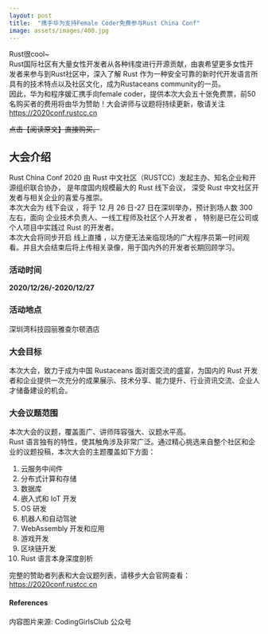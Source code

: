 ```yaml
---
layout: post
title:  "携手华为支持Female Coder免费参与Rust China Conf"
image: assets/images/400.jpg
---
```


Rust很cool~  
Rust国际社区有大量女性开发者从各种纬度进行开源贡献，由衷希望更多女性开发者来参与到Rust社区中，深入了解 Rust 作为一种安全可靠的新时代开发语言所具有的技术特点以及社区文化，成为Rustaceans community的一员。  
因此，华为和程序媛汇携手向female coder，提供本次大会五十张免费票，前50名购买者的费用将由华为赞助！大会讲师与议题将持续更新，敬请关注 https://2020conf.rustcc.cn  

~~点击【阅读原文】直接购买。~~  

## 大会介绍
Rust China Conf 2020 由 Rust 中文社区（RUSTCC）发起主办、知名企业和开源组织联合协办， 是年度国内规模最大的 Rust 线下会议， 深受 Rust 中文社区开发者与相关企业的喜爱与推崇。  
本次大会为 线下会议 ，将于 12 月 26 日-27 日在深圳举办，预计到场人数 300 左右，面向 企业技术负责人、一线工程师及社区个人开发者 ， 特别是已在公司或个人项目中实践过 Rust 的开发者。  
本次大会将同步开启 线上直播 ，以方便无法亲临现场的广大程序员第一时间观看。并且大会结束后将上传相关录像，用于国内外的开发者长期回顾学习。  

### 活动时间
**2020/12/26/-2020/12/27**

### 活动地点
深圳湾科技园丽雅查尔顿酒店

### 大会目标
本次大会，致力于成为中国 Rustaceans 面对面交流的盛宴，为国内的 Rust 开发者和企业提供一次充分的成果展示、技术分享、能力提升、行业资讯交流、企业人才储备建设的机会。  

### 大会议题范围
本次大会的议题，覆盖面广、讲师阵容强大、议题水平高。  
Rust 语言独有的特性，使其触角涉及非常广泛。通过精心挑选来自整个社区和企业的议题投稿，本次大会的主题覆盖如下方面：  
1. 云服务中间件
2. 分布式计算和存储
3. 数据库
4. 嵌入式和 IoT 开发
5. OS 研发
6. 机器人和自动驾驶
7. WebAssembly 开发和应用
8. 游戏开发
9. 区块链开发
10. Rust 语言本身深度剖析

完整的赞助者列表和大会议题列表，请移步大会官网查看：https://2020conf.rustcc.cn  

#### References
内容图片来源: CodingGirlsClub 公众号 
